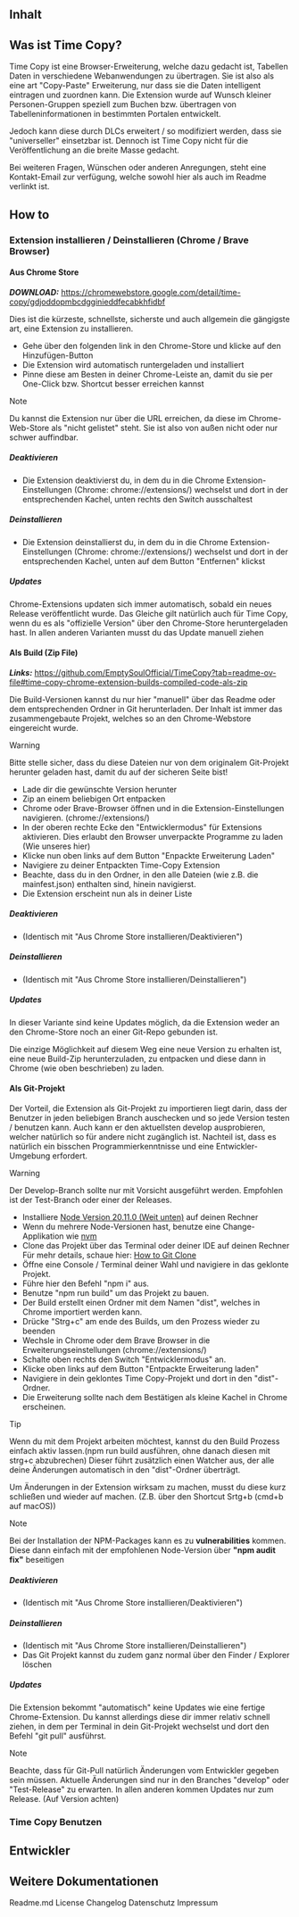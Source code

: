 
## Inhalt

## Was ist Time Copy?

Time Copy ist eine Browser-Erweiterung, welche dazu gedacht ist, Tabellen Daten
in verschiedene Webanwendungen zu übertragen.
Sie ist also als eine art "Copy-Paste" Erweiterung, nur dass sie die Daten intelligent 
eintragen und zuordnen kann.
Die Extension wurde auf Wunsch kleiner Personen-Gruppen speziell zum Buchen bzw. übertragen von Tabelleninformationen in bestimmten Portalen entwickelt.

Jedoch kann diese durch DLCs erweitert / so modifiziert werden, dass sie "universeller"
einsetzbar ist.
Dennoch ist Time Copy nicht für die Veröffentlichung an die breite Masse gedacht.

Bei weiteren Fragen, Wünschen oder anderen Anregungen, steht eine Kontakt-Email zur verfügung, welche sowohl hier als auch im Readme verlinkt ist.

## How to

### Extension installieren / Deinstallieren (Chrome / Brave Browser)

#### Aus Chrome Store

**_DOWNLOAD:_** https://chromewebstore.google.com/detail/time-copy/gdjoddopmbcdgginieddfecabkhfidbf

Dies ist die kürzeste, schnellste, sicherste und auch allgemein die gängigste art,
eine Extension zu installieren.

- Gehe über den folgenden link in den Chrome-Store und klicke auf den Hinzufügen-Button
- Die Extension wird automatisch runtergeladen und installiert
- Pinne diese am Besten in deiner Chrome-Leiste an, damit du sie per One-Click bzw. Shortcut
  besser erreichen kannst

> [!NOTE]  
> Du kannst die Extension nur über die URL erreichen, da diese im Chrome-Web-Store als "nicht gelistet" steht.
> Sie ist also von außen nicht oder nur schwer auffindbar.

##### Deaktivieren

- Die Extension deaktivierst du, in dem du in die Chrome Extension-Einstellungen (Chrome: chrome://extensions/) wechselst und dort in der entsprechenden Kachel, unten rechts den Switch ausschaltest

##### Deinstallieren
  
- Die Extension deinstallierst du, in dem du in die Chrome Extension-Einstellungen (Chrome: chrome://extensions/) wechselst und dort in der entsprechenden Kachel, unten auf dem Button "Entfernen" klickst

##### Updates

Chrome-Extensions updaten sich immer automatisch, sobald ein neues Release veröffentlicht wurde.
Das Gleiche gilt natürlich auch für Time Copy, wenn du es als "offizielle Version" über den Chrome-Store heruntergeladen hast.
In allen anderen Varianten musst du das Update manuell ziehen

#### Als Build (Zip File)

**_Links:_** https://github.com/EmptySoulOfficial/TimeCopy?tab=readme-ov-file#time-copy-chrome-extension-builds-compiled-code-als-zip

Die Build-Versionen kannst du nur hier "manuell" über das Readme oder dem entsprechenden Ordner in Git herunterladen.
Der Inhalt ist immer das zusammengebaute Projekt, welches so an den Chrome-Webstore eingereicht wurde.

>[!WARNING]
>Bitte stelle sicher, dass du diese Dateien nur von dem originalem Git-Projekt herunter geladen hast, damit du auf der sicheren Seite bist!
>

- Lade dir die gewünschte Version herunter
- Zip an einem beliebigen Ort entpacken
- Chrome oder Brave-Browser öffnen und in die Extension-Einstellungen navigieren.  (chrome://extensions/)
- In der oberen rechte Ecke den "Entwicklermodus" für Extensions aktivieren.
  Dies erlaubt den Browser unverpackte Programme zu laden (Wie unseres hier)
- Klicke nun oben links auf dem Button "Enpackte Erweiterung Laden"
- Navigiere zu deiner Entpackten Time-Copy Extension
- Beachte, dass du in den Ordner, in den alle Dateien (wie z.B. die mainfest.json) enthalten sind, hinein navigierst.
- Die Extension erscheint nun als in deiner Liste

##### Deaktivieren
- (Identisch mit "Aus Chrome Store installieren/Deaktivieren")

##### Deinstallieren
- (Identisch mit "Aus Chrome Store installieren/Deinstallieren")

##### Updates

In dieser Variante sind keine Updates möglich, da die Extension weder an den Chrome-Store noch an einer Git-Repo gebunden ist.

Die einzige Möglichkeit auf diesem Weg eine neue Version zu erhalten ist, eine neue Build-Zip herunterzuladen, zu entpacken und diese dann in Chrome (wie oben beschrieben) zu laden.

#### Als Git-Projekt

Der Vorteil, die Extension als Git-Projekt zu importieren liegt darin, dass der Benutzer in jeden beliebigen Branch auschecken und so jede Version testen / benutzen kann.
Auch kann er den aktuellsten develop ausprobieren, welcher natürlich so für andere nicht zugänglich ist. 
Nachteil ist, dass es natürlich ein bisschen Programmierkenntnisse und eine Entwickler-Umgebung erfordert.

>[!WARNING]
>Der Develop-Branch sollte nur mit Vorsicht ausgeführt werden.
>Empfohlen ist der Test-Branch oder einer der Releases.

- Installiere  [Node Version 20.11.0 (Weit unten)](https://nodejs.org/en/blog/release/v20.11.0) auf deinen Rechner
- Wenn du mehrere Node-Versionen hast, benutze eine Change-Applikation wie [nvm](https://github.com/nvm-sh/nvm)
- Clone das Projekt über das Terminal oder deiner IDE auf deinen Rechner
  Für mehr details, schaue hier: [How to Git Clone](https://docs.github.com/en/repositories/creating-and-managing-repositories/cloning-a-repository)
- Öffne eine Console / Terminal deiner Wahl und navigiere in das geklonte Projekt.
- Führe hier den Befehl "npm i" aus.
- Benutze "npm run build" um das Projekt zu bauen.
- Der Build erstellt einen Ordner mit dem Namen "dist", welches in Chrome importiert werden kann.
- Drücke "Strg+c" am ende des Builds, um den Prozess wieder zu beenden
- Wechsle in Chrome oder dem Brave Browser in die Erweiterungseinstellungen (chrome://extensions/)
- Schalte oben rechts den Switch "Entwicklermodus" an.
- Klicke oben links auf dem Button "Entpackte Erweiterung laden"
- Navigiere in dein geklontes Time Copy-Projekt und dort in den "dist"-Ordner.
- Die Erweiterung sollte nach dem Bestätigen als kleine Kachel in Chrome erscheinen.

>[!TIP]
>Wenn du mit dem Projekt arbeiten möchtest, kannst du den Build Prozess einfach aktiv lassen.(npm run build ausführen, ohne danach diesen mit strg+c abzubrechen)
>Dieser führt zusätzlich einen Watcher aus, der alle deine Änderungen automatisch in den "dist"-Ordner überträgt.
>
>Um Änderungen in der Extension wirksam zu machen, musst du diese kurz schließen und wieder auf machen. (Z.B. über den Shortcut Srtg+b (cmd+b auf macOS))

>[!NOTE]
>Bei der Installation der NPM-Packages kann es zu **vulnerabilities** kommen.
>Diese dann einfach mit der empfohlenen Node-Version über **"npm audit fix"** beseitigen


##### Deaktivieren
- (Identisch mit "Aus Chrome Store installieren/Deaktivieren")

##### Deinstallieren
- (Identisch mit "Aus Chrome Store installieren/Deinstallieren")
- Das Git Projekt kannst du zudem ganz normal über den Finder / Explorer löschen

##### Updates

Die Extension bekommt "automatisch" keine Updates wie eine fertige Chrome-Extension.
Du kannst allerdings diese dir immer relativ schnell ziehen, in dem per Terminal in dein Git-Projekt wechselst und dort den Befehl "git pull" ausführst.

>[!NOTE]
>Beachte, dass für Git-Pull natürlich Änderungen vom Entwickler gegeben sein müssen.
>Aktuelle Änderungen sind nur in den Branches "develop" oder "Test-Release" zu erwarten.
>In allen anderen kommen Updates nur zum Release. (Auf Version achten)


### Time Copy Benutzen


## Entwickler

## Weitere Dokumentationen

Readme.md
License
Changelog
Datenschutz
Impressum